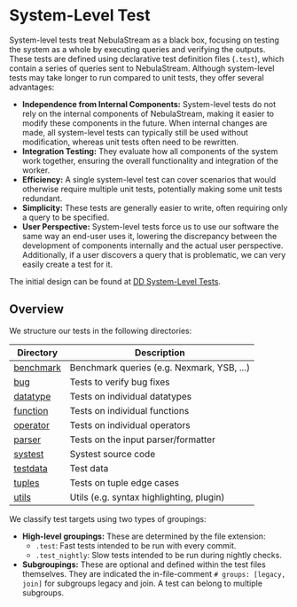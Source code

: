  # System-Level Test

System-level tests treat NebulaStream as a black box, focusing on testing the system as a whole by executing queries
and verifying the outputs. These tests are defined using declarative test definition files (`.test`),
which contain a series of queries sent to NebulaStream. Although system-level tests may take longer to run compared
to unit tests, they offer several advantages:

- **Independence from Internal Components:** System-level tests do not rely on the internal components of NebulaStream, making it easier to modify these components in the future. When internal changes are made, all system-level tests can typically still be used without modification, whereas unit tests often need to be rewritten.
- **Integration Testing:** They evaluate how all components of the system work together, ensuring the overall functionality and integration of the worker.
- **Efficiency:** A single system-level test can cover scenarios that would otherwise require multiple unit tests, potentially making some unit tests redundant.
- **Simplicity:** These tests are generally easier to write, often requiring only a query to be specified.
- **User Perspective:** System-level tests force us to use our software the same way an end-user uses it, lowering the discrepancy between the development of components internally and the actual user perspective. Additionally, if a user discovers a query that is problematic, we can very easily create a test for it.

The initial design can be found at [DD System-Level Tests](../docs/design/20240724_system_level_tests.md).


## Overview
We structure our tests in the following directories:

| Directory              | Description                                |
|------------------------|--------------------------------------------|
| [benchmark](benchmark) | Benchmark queries (e.g. Nexmark, YSB, ...) |
| [bug](bug)             | Tests to verify bug fixes                  |
| [datatype](datatype)   | Tests on individual datatypes              |
| [function](function)   | Tests on individual functions              |
| [operator](operator)   | Tests on individual operators              |
| [parser](parser)       | Tests on the input parser/formatter        |
| [systest](systest)     | Systest source code                        |
| [testdata](testdata)   | Test data                                  |
| [tuples](tuples)       | Tests on tuple edge cases                  |
| [utils](utils)         | Utils (e.g. syntax highlighting, plugin)   |

We classify test targets using two types of groupings:

- **High-level groupings:** These are determined by the file extension:
    - `.test`: Fast tests intended to be run with every commit.
    - `.test_nightly`: Slow tests intended to be run during nightly checks.
- **Subgroupings:** These are optional and defined within the test files themselves. 
    They are indicated the in-file-comment `# groups: [legacy, join]` for subgroups legacy and join.
    A test can belong to multiple subgroups.
